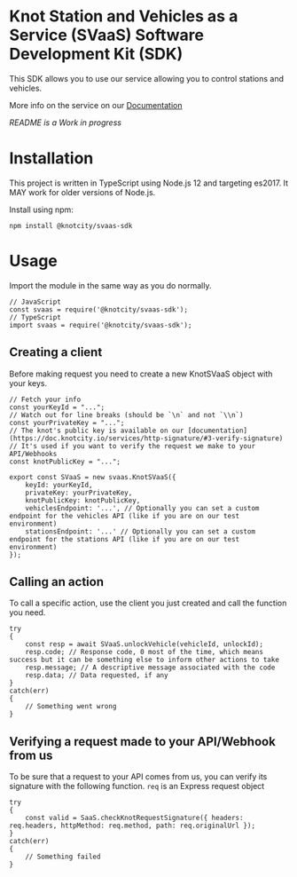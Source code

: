 # Knot Station and Vehicles as a Service (SVaaS) Software Development Kit (SDK)

This SDK allows you to use our service allowing you to control stations and vehicles.

More info on the service on our [Documentation](https://doc.knotcity.io/services/)

_README is a Work in progress_

# Installation

This project is written in TypeScript using Node.js 12 and targeting es2017.
It MAY work for older versions of Node.js.

Install using npm:
```
npm install @knotcity/svaas-sdk
```

# Usage

Import the module in the same way as you do normally.

```
// JavaScript
const svaas = require('@knotcity/svaas-sdk');
// TypeScript
import svaas = require('@knotcity/svaas-sdk');
```

## Creating a client

Before making request you need to create a new KnotSVaaS object with your keys.

```
// Fetch your info
const yourKeyId = "...";
// Watch out for line breaks (should be `\n` and not `\\n`)
const yourPrivateKey = "...";
// The knot's public key is available on our [documentation](https://doc.knotcity.io/services/http-signature/#3-verify-signature)
// It's used if you want to verify the request we make to your API/Webhooks
const knotPublicKey = "...";

export const SVaaS = new svaas.KnotSVaaS({
    keyId: yourKeyId,
    privateKey: yourPrivateKey,
    knotPublicKey: knotPublicKey,
    vehiclesEndpoint: '...', // Optionally you can set a custom endpoint for the vehicles API (like if you are on our test environment)
    stationsEndpoint: '...' // Optionally you can set a custom endpoint for the stations API (like if you are on our test environment)
});

```

## Calling an action

To call a specific action, use the client you just created and call the function you need.

```
try
{
    const resp = await SVaaS.unlockVehicle(vehicleId, unlockId);
    resp.code; // Response code, 0 most of the time, which means success but it can be something else to inform other actions to take
    resp.message; // A descriptive message associated with the code
    resp.data; // Data requested, if any
}
catch(err)
{
    // Something went wrong
}
```

## Verifying a request made to your API/Webhook from us

To be sure that a request to your API comes from us, you can verify its signature with the following function.
`req` is an Express request object

```
try
{
    const valid = SaaS.checkKnotRequestSignature({ headers: req.headers, httpMethod: req.method, path: req.originalUrl });
}
catch(err)
{
    // Something failed
}
```
